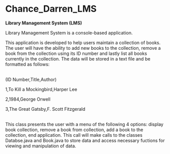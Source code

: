 # Chance_Darren_LMS

**Library Management System (LMS)**

Library Management System is a console-based  application. 

This application is developed to help users maintain a
collection of books. The user will have the ability to add new books to the collection, remove a book from the
collection using its ID number and lastly list all books currently in the collection. The data will be stored in a
text file and be formatted as follows:<br><br>
<p>(ID Number,Title,Author)</p>
<p>1,To Kill a Mockingbird,Harper Lee<br>
<p>2,1984,George Orwell<br>
<p>3,The Great Gatsby,F. Scott Fitzgerald<br><br>
<p>
This class presents the user with a menu of the following 4 options: display book collection, remove a book from
collection, add a book to the collection, end application. This call will make calls to the classes Databse.java and
Book.java to store data and access necessary fuctions for viewing and manipulation of data.
<p>
